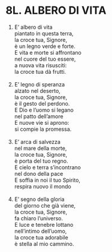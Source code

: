 # 8L. ALBERO DI VITA

<ol>
  <li>E’ albero di vita<br>
    piantato in questa terra,<br>
    la croce tua, Signore,<br>
    è un legno verde e forte.<br>
    E vita e morte si affrontano<br>
    nel cuore del tuo essere,<br>
    a nuova vita risusciti:<br>
    la croce tua dà frutti.</li><br>
  <li>E’ legno di speranza<br>
    alzato nel deserto,<br>
    la croce tua, Signore,<br>
    è il gesto del perdono.<br>
    E Dio e l’uomo si legano<br>
    nel patto dell’amore<br>
    E nuove vie si aprono:<br>
    si compie la promessa.</li><br>
  <li>E’ arca di salvezza<br>
    nel mare della morte,<br>
    la croce tua, Signore,<br>
    è porta del tuo regno.<br>
    E cielo e terra s’incontrano<br>
    nel dono della pace<br>
    E soffia in noi il tuo Spirito,<br>
    respira nuovo il mondo</li><br>
  <li>E’ segno della gloria<br>
    del giorno che già viene,<br>
    la croce tua, Signore,<br>
    fa chiaro l’universo.<br>
    E luce e tenebre lottano<br>
    nell’intimo dell’uomo,<br>
    la croce tua adorabile<br>
    è stella al mio cammino.</li>
</ol>
